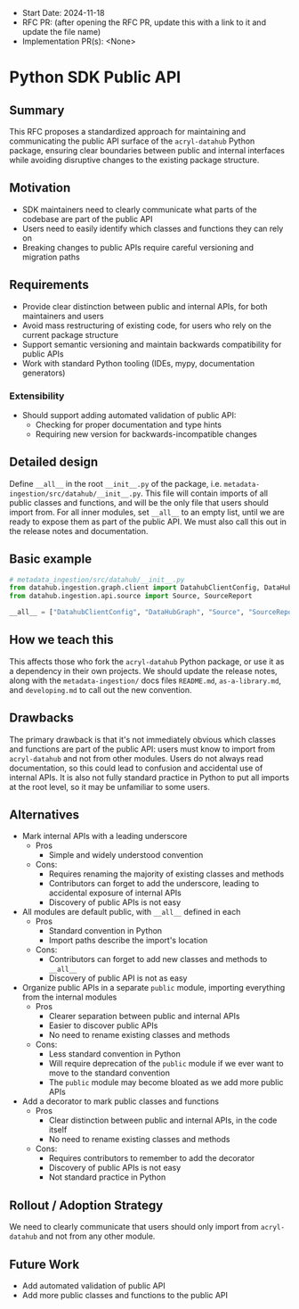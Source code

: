 - Start Date: 2024-11-18
- RFC PR: (after opening the RFC PR, update this with a link to it and update the file name)
- Implementation PR(s): \<None>

# Python SDK Public API

## Summary

This RFC proposes a standardized approach for maintaining and communicating the public API surface
of the `acryl-datahub` Python package, ensuring clear boundaries between public and internal
interfaces while avoiding disruptive changes to the existing package structure.

## Motivation

- SDK maintainers need to clearly communicate what parts of the codebase are part of the public API
- Users need to easily identify which classes and functions they can rely on
- Breaking changes to public APIs require careful versioning and migration paths

## Requirements

- Provide clear distinction between public and internal APIs, for both maintainers and users
- Avoid mass restructuring of existing code, for users who rely on the current package structure
- Support semantic versioning and maintain backwards compatibility for public APIs
- Work with standard Python tooling (IDEs, mypy, documentation generators)

### Extensibility

- Should support adding automated validation of public API:
  - Checking for proper documentation and type hints
  - Requiring new version for backwards-incompatible changes

## Detailed design

Define `__all__` in the root `__init__.py` of the package, i.e. `metadata-ingestion/src/datahub/__init__.py`.
This file will contain imports of all public classes and functions, and will be the only file that users
should import from. For all inner modules, set `__all__` to an empty list, until we are ready to expose them
as part of the public API. We must also call this out in the release notes and documentation.

## Basic example

```python
# metadata_ingestion/src/datahub/__init__.py
from datahub.ingestion.graph.client import DatahubClientConfig, DataHubGraph
from datahub.ingestion.api.source import Source, SourceReport

__all__ = ["DatahubClientConfig", "DataHubGraph", "Source", "SourceReport"]
```

## How we teach this

This affects those who fork the `acryl-datahub` Python package, or use it as a dependency in their own projects.
We should update the release notes, along with the `metadata-ingestion/` docs files
`README.md`, `as-a-library.md`, and `developing.md` to call out the new convention.

## Drawbacks

The primary drawback is that it's not immediately obvious which classes and functions are part of the public API:
users must know to import from `acryl-datahub` and not from other modules. Users do not always read
documentation, so this could lead to confusion and accidental use of internal APIs. It is also not fully
standard practice in Python to put all imports at the root level, so it may be unfamiliar to some users.

## Alternatives

- Mark internal APIs with a leading underscore
  * Pros
    + Simple and widely understood convention
  * Cons:
    + Requires renaming the majority of existing classes and methods
    + Contributors can forget to add the underscore, leading to accidental exposure of internal APIs
    + Discovery of public APIs is not easy
- All modules are default public, with `__all__` defined in each
  * Pros
    + Standard convention in Python
    + Import paths describe the import's location
  * Cons:
    + Contributors can forget to add new classes and methods to `__all__`
    + Discovery of public API is not as easy
- Organize public APIs in a separate `public` module, importing everything from the internal modules
  * Pros
    + Clearer separation between public and internal APIs
    + Easier to discover public APIs
    + No need to rename existing classes and methods
  * Cons:
    + Less standard convention in Python
    + Will require deprecation of the `public` module if we ever want to move to the standard convention
    + The `public` module may become bloated as we add more public APIs
- Add a decorator to mark public classes and functions
  * Pros
    + Clear distinction between public and internal APIs, in the code itself
    + No need to rename existing classes and methods
  * Cons:
    + Requires contributors to remember to add the decorator
    + Discovery of public APIs is not easy
    + Not standard practice in Python

## Rollout / Adoption Strategy

We need to clearly communicate that users should only import from `acryl-datahub` and not from any other module. 

## Future Work

- Add automated validation of public API
- Add more public classes and functions to the public API
